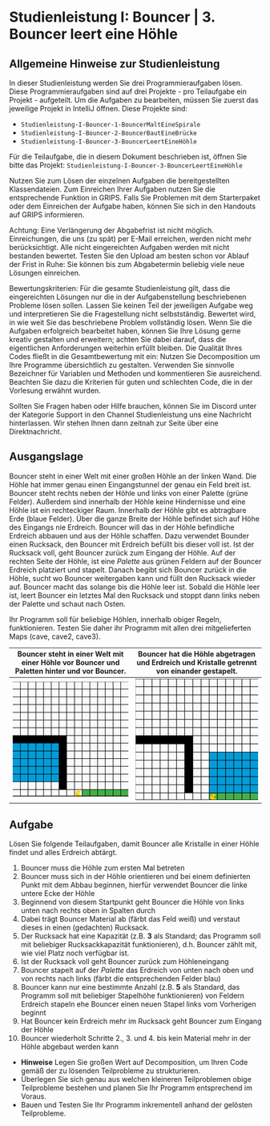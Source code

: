 # Studienleistung I: Bouncer | 3. Bouncer leert eine Höhle

## Allgemeine Hinweise zur Studienleistung
In dieser Studienleistung werden Sie drei Programmieraufgaben lösen.
Diese Programmieraufgaben sind auf drei Projekte - pro Teilaufgabe ein Projekt - aufgeteilt.
Um die Aufgaben zu bearbeiten, müssen Sie zuerst das jeweilige Projekt in IntelliJ öffnen.
Diese Projekte sind:
* ```Studienleistung-I-Bouncer-1-BouncerMaltEineSpirale```
* ```Studienleistung-I-Bouncer-2-BouncerBautEineBrücke```
* ```Studienleistung-I-Bouncer-3-BouncerLeertEineHöhle```

Für die Teilaufgabe, die in diesem Dokument beschrieben ist, öffnen Sie bitte das Projekt: ```Studienleistung-I-Bouncer-3-BouncerLeertEineHöhle```

Nutzen Sie zum Lösen der einzelnen Aufgaben die bereitgestellten Klassendateien.
Zum Einreichen Ihrer Aufgaben nutzen Sie die entsprechende Funktion in GRIPS.
Falls Sie Problemen mit dem Starterpaket oder dem Einreichen der Aufgabe haben, können Sie sich in den Handouts auf GRIPS informieren.

Achtung: Eine Verlängerung der Abgabefrist ist nicht möglich.
Einreichungen, die uns (zu spät) per E-Mail erreichen, werden nicht mehr berücksichtigt.
Alle nicht eingereichten Aufgaben werden mit nicht bestanden bewertet.
Testen Sie den Upload am besten schon vor Ablauf der Frist in Ruhe: Sie können bis zum Abgabetermin beliebig viele neue Lösungen einreichen.

Bewertungskriterien: Für die gesamte Studienleistung gilt, dass die eingereichten Lösungen nur die in der Aufgabenstellung beschriebenen Probleme lösen sollen.
Lassen Sie keinen Teil der jeweiligen Aufgabe weg und interpretieren Sie die Fragestellung nicht selbstständig.
Bewertet wird, in wie weit Sie das beschriebene Problem vollständig lösen.
Wenn Sie die Aufgaben erfolgreich bearbeitet haben, können Sie Ihre Lösung gerne kreativ gestalten und erweitern; achten Sie dabei darauf, dass die eigentlichen Anforderungen weiterhin erfüllt bleiben.
Die Qualität Ihres Codes fließt in die Gesamtbewertung mit ein: Nutzen Sie Decomposition um Ihre Programme übersichtlich zu gestalten.
Verwenden Sie sinnvolle Bezeichner für Variablen und Methoden und kommentieren Sie ausreichend.
Beachten Sie dazu die Kriterien für guten und schlechten Code, die in der Vorlesung erwähnt wurden.

Sollten Sie Fragen haben oder Hilfe brauchen, können Sie im Discord unter der Kategorie Support in den Channel Studienleistung uns eine Nachricht hinterlassen.
Wir stehen Ihnen dann zeitnah zur Seite über eine Direktnachricht.


## Ausgangslage

Bouncer steht in einer Welt mit einer großen Höhle an der linken Wand.
Die Höhle hat immer genau einen Eingangstunnel der genau ein Feld breit ist.
Bouncer steht rechts neben der Höhle und links von einer Palette (grüne Felder).
Außerdem sind innerhalb der Höhle keine Hindernisse und eine Höhle ist ein rechteckiger Raum.
Innerhalb der Höhle gibt es abtragbare Erde (blaue Felder).
Über die ganze Breite der Höhle befindet sich auf Höhe des Eingangs nie Erdreich.
Bouncer will das in der Höhle befindliche Erdreich abbauen und aus der Höhle schaffen.
Dazu verwendet Bounder einen Rucksack, den Bouncer mit Erdreich befüllt bis dieser voll ist.
Ist der Rucksack voll, geht Bouncer zurück zum Eingang der Höhle.
Auf der rechten Seite der Höhle, ist eine *Palette* aus grünen Feldern auf der Bouncer Erdreich platziert und stapelt.
Danach begibt sich Bouncer zurück in die Höhle, sucht wo Bouncer weitergaben kann und füllt den Rucksack wieder auf.
Bouncer macht das solange bis die Höhle leer ist.
Sobald die Höhle leer ist, leert Bouncer ein letztes Mal den Rucksack und stoppt dann links neben der Palette und schaut nach Osten.

Ihr Programm soll für beliebige Höhlen, innerhalb obiger Regeln, funktionieren.
Testen Sie daher ihr Programm mit allen drei mitgelieferten Maps (cave, cave2, cave3).

| Bouncer steht in einer Welt mit einer Höhle vor Bouncer und Paletten hinter und vor Bouncer. | Bouncer hat die Höhle abgetragen und Erdreich und Kristalle getrennt von einander gestapelt. |
|:------:|:------:|
| ![Bouncer steht links neben dem Eingang zur Höhle.](./docs/cave.png) | ![Bouncer steht im Eingang zur Höhle nachdem die Höhle abgebaut wurde](./docs/cave2.png) |

## Aufgabe

Lösen Sie folgende Teilaufgaben, damit Bouncer alle Kristalle in einer Höhle findet und alles Erdreich abtärgt.

1. Bouncer muss die Höhle zum ersten Mal betreten
2. Bouncer muss sich in der Höhle orientieren und bei einem definierten Punkt mit dem Abbau beginnen, hierfür verwendet Bouncer die linke untere Ecke der Höhle
3. Beginnend von diesem Startpunkt geht Bouncer die Höhle von links unten nach rechts oben in Spalten durch
  1. Dabei trägt Bouncer Material ab (färbt das Feld weiß) und verstaut dieses in einen (gedachten) Rucksack. 
  2. Der Rucksack hat eine Kapazität (z.B. **3** als Standard; das Programm soll mit beliebiger Rucksackkapazität funktionieren), d.h. Bouncer zählt mit, wie viel Platz noch verfügbar ist. 
  3. Ist der Rucksack voll geht Bouncer zurück zum Höhleneingang
  4. Bouncer stapelt auf der *Palette* das Erdreich von unten nach oben und von rechts nach links (färbt die entsprechenden Felder blau) 
  5. Bouncer kann nur eine bestimmte Anzahl (z.B. **5** als Standard, das Programm soll mit beliebiger Stapelhöhe funktionieren) von Feldern Erdreich stapeln ehe Bouncer einen neuen Stapel links vom Vorherigen beginnt
  6. Hat Bouncer kein Erdreich mehr im Rucksack geht Bouncer zum Eingang der Höhle
4. Bouncer wiederholt Schritte 2., 3. und 4. bis kein Material mehr in der Höhle abgebaut werden kann

* **Hinweise**
Legen Sie großen Wert auf Decomposition, um Ihren Code gemäß der zu lösenden Teilprobleme zu strukturieren.
* Überlegen Sie sich genau aus welchen kleineren Teilproblemen obige Teilprobleme bestehen und planen Sie Ihr Programm entsprechend im Voraus.
* Bauen und Testen Sie Ihr Programm inkrementell anhand der gelösten Teilprobleme.
